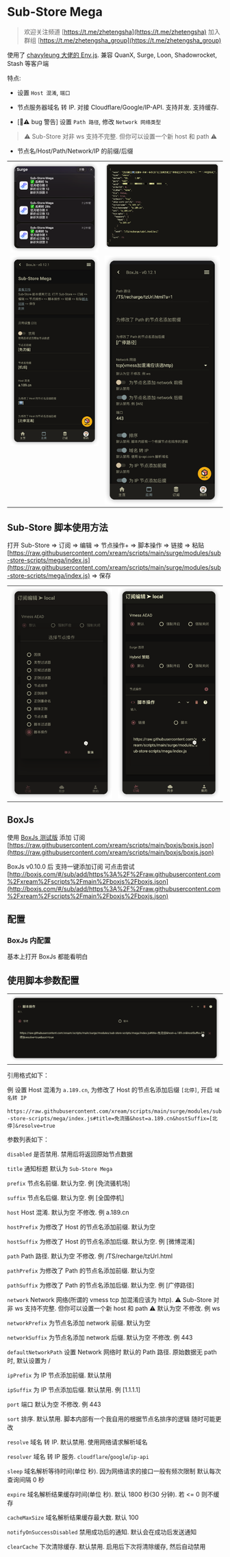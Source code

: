 # Sub-Store Mega

> 欢迎关注频道 [https://t.me/zhetengsha](https://t.me/zhetengsha) 加入群组 [https://t.me/zhetengsha_group](https://t.me/zhetengsha_group)

使用了 [chavyleung 大佬的 Env.js](https://github.com/chavyleung/scripts/blob/master/Env.js). 兼容 QuanX, Surge, Loon, Shadowrocket, Stash 等客户端

特点:

- 设置 `Host 混淆`, `端口`

- 节点服务器域名 转 IP. 对接 Cloudflare/Google/IP-API. 支持并发. 支持缓存.

- [🐞⚠️ bug 警告] 设置 `Path 路径`, 修改 `Network 网络类型`

> ⚠️ Sub-Store 对非 ws 支持不完整. 但你可以设置一个新 host 和 path ⚠️

- 节点名/Host/Path/Network/IP 的前缀/后缀

<table>
  <tr>
    <td valign="top"><img src="screenshots/7.png"></td>
    <td valign="top"><img src="screenshots/1.png"></td>
  </tr>
  <tr>
    <td valign="top"><img src="screenshots/2.png"></td>
    <td valign="top"><img src="screenshots/3.png"></td>
  </tr>
</table>

## Sub-Store 脚本使用方法

打开 Sub-Store => 订阅 => 编辑 => 节点操作+ => 脚本操作 => 链接 => 粘贴 [https://raw.githubusercontent.com/xream/scripts/main/surge/modules/sub-store-scripts/mega/index.js](https://raw.githubusercontent.com/xream/scripts/main/surge/modules/sub-store-scripts/mega/index.js) => 保存

<table>
  <tr>
    <td valign="top"><img src="screenshots/5.png"></td>
    <td valign="top"><img src="screenshots/6.png"></td>
  </tr>
  
</table>

## BoxJs

使用 [BoxJs 测试版](https://chavyleung.gitbook.io/boxjs) 添加 订阅 [https://raw.githubusercontent.com/xream/scripts/main/boxjs/boxjs.json](https://raw.githubusercontent.com/xream/scripts/main/boxjs/boxjs.json)

BoxJs v0.10.0 后 支持一键添加订阅 可点击尝试 [http://boxjs.com/#/sub/add/https%3A%2F%2Fraw.githubusercontent.com%2Fxream%2Fscripts%2Fmain%2Fboxjs%2Fboxjs.json](http://boxjs.com/#/sub/add/https%3A%2F%2Fraw.githubusercontent.com%2Fxream%2Fscripts%2Fmain%2Fboxjs%2Fboxjs.json)

## 配置

### BoxJs 内配置

基本上打开 BoxJs 都能看明白

## 使用脚本参数配置

<table>
  <tr>
    <td valign="top"><img src="screenshots/8.png"></td>
  </tr>
</table>

引用格式如下：

例 设置 Host 混淆为 `a.189.cn`, 为修改了 Host 的节点名添加后缀 `[北停]`, 开启 `域名转 IP`

`https://raw.githubusercontent.com/xream/scripts/main/surge/modules/sub-store-scripts/mega/index.js#title=免流骚&host=a.189.cn&hostSuffix=[北停]&resolve=true`

参数列表如下：

`disabled` 是否禁用. 禁用后将返回原始节点数据

`title` 通知标题 默认为 `Sub-Store Mega`

`prefix` 节点名前缀. 默认为空. 例 [免流骚机场]

`suffix` 节点名后缀. 默认为空. 例 [全国停机]

`host` Host 混淆. 默认为空 不修改. 例 a.189.cn

`hostPrefix` 为修改了 Host 的节点名添加前缀. 默认为空

`hostSuffix` 为修改了 Host 的节点名添加后缀. 默认为空. 例 [微博混淆]

`path` Path 路径. 默认为空 不修改. 例 /TS/recharge/tzUrl.html

`pathPrefix` 为修改了 Path 的节点名添加前缀. 默认为空

`pathSuffix` 为修改了 Path 的节点名添加后缀. 默认为空. 例 [广停路径]

`network` Network 网络(所谓的 vmess tcp 加混淆应该为 http). ⚠️ Sub-Store 对非 ws 支持不完整. 但你可以设置一个新 host 和 path ⚠️ 默认为空 不修改. 例 ws

`networkPrefix` 为节点名添加 network 前缀. 默认为空

`networkSuffix` 为节点名添加 network 后缀. 默认为空 不修改. 例 443

`defaultNetworkPath` 设置 Network 网络时 默认的 Path 路径. 原始数据无 path 时, 默认设置为 /

`ipPrefix` 为 IP 节点添加前缀. 默认禁用

`ipSuffix` 为 IP 节点添加后缀. 默认禁用. 例 [1.1.1.1]

`port` 端口 默认为空 不修改. 例 443

`sort` 排序. 默认禁用. 脚本内部有一个我自用的根据节点名排序的逻辑 随时可能更改

`resolve` 域名 转 IP. 默认禁用. 使用网络请求解析域名

`resolver` 域名 转 IP 服务. `cloudflare`/`google`/`ip-api`

`sleep` 域名解析等待时间(单位 秒). 因为网络请求的接口一般有频次限制 默认每次查询间隔 0 秒

`expire` 域名解析结果缓存时间(单位 秒). 默认 1800 秒(30 分钟). 若 <= 0 则不缓存

`cacheMaxSize` 域名解析结果缓存最大数. 默认 100

`notifyOnSuccessDisabled` 禁用成功后的通知. 默认会在成功后发送通知

`clearCache` 下次清除缓存. 默认禁用. 启用后下次将清除缓存, 然后自动禁用
